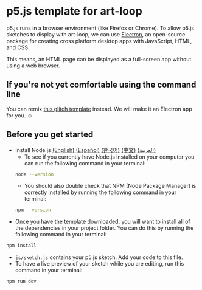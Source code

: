 # p5.js template for art-loop

p5.js runs in a browser environment (like Firefox or Chrome). To allow
p5.js sketches to display with art-loop, we can use
[Electron](https://electronjs.org), an open-source package for creating
cross platform desktop apps with JavaScript, HTML, and CSS.

This means, an HTML page can be displayed as a full-screen app without
using a web browser.

## If you're not yet comfortable using the command line

You can remix [this glitch template](https://glitch.com/edit/#!/art-loop-p5-example?path=README.md:1:0) instead. We will make it an Electron app for
you. ☺️

## Before you get started

* Install Node.js [(English)](https://nodejs.org/en/)
[(Español)](https://nodejs.org/es/) [(한국어)](https://nodejs.org/ko/)
[(中文)](https://nodejs.org/zh-cn/) [(العربية)](https://nodejs.org/ar/)
  * To see if you currently have Node.js installed on your computer
  you can run the following command in your terminal:
  ```bash
  node --version
  ```
  * You should also double check that NPM (Node Package Manager) is
  correctly installed by running the following command in your terminal:
  ```bash
  npm --version
  ```
* Once you have the template downloaded, you will want to install all of
the dependencies in your project folder. You can do this by running the
following command in your terminal:
```bash
npm install
```
* `js/sketch.js` contains your p5.js sketch. Add your code to this file.
* To have a live preview of your sketch while you are editing, run this
command in your terminal:
```bash
npm run dev
```
